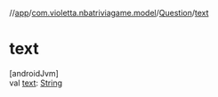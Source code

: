 //[app](../../../index.md)/[com.violetta.nbatriviagame.model](../index.md)/[Question](index.md)/[text](text.md)

# text

[androidJvm]\
val [text](text.md): [String](https://kotlinlang.org/api/latest/jvm/stdlib/kotlin/-string/index.html)
